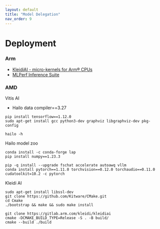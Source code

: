 ```yaml
---
layout: default
title: "Model Delegation"
nav_order: 9
---
```


# Deployment
### Arm
* [KleidiAI - micro-kernels for Arm® CPUs](https://gitlab.arm.com/kleidi/kleidiai)
* [MLPerf Inference Suite](https://learn.arm.com/learning-paths/servers-and-cloud-computing/ml-perf/ml-perf/)

### AMD
Vitis AI 
* Hailo data compiler==3.27
```
pip install tensorflow==1.12.0
sudo apt-get install gcc python3-dev graphviz libgraphviz-dev pkg-config

hailo -h
```
Hailo model zoo
```
conda install -c conda-forge lap
pip install numpy==1.23.3

pip -q install --upgrade fschat accelerate autoawq vllm
conda install pytorch==1.11.0 torchvision==0.12.0 torchaudio==0.11.0 cudatoolkit=10.2 -c pytorch
```


Kleidi AI
```
sudo apt-get install libssl-dev
git clone https://github.com/Kitware/CMake.git
cd Cmake
./bootstrap && make && sudo make install

git clone https://gitlab.arm.com/kleidi/kleidiai
cmake -DCMAKE_BUILD_TYPE=Release -S . -B build/
cmake --build ./build
```
